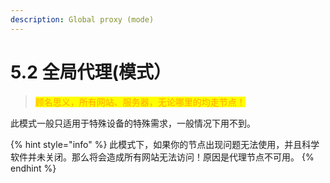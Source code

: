 ```yaml
---
description: Global proxy (mode)
---
```


# 5.2 全局代理(模式）

> <mark style="color:orange;">顾名思义，所有网站、服务器，无论哪里的均走节点！</mark>

此模式一般只适用于特殊设备的特殊需求，一般情况下用不到。

{% hint style="info" %}
此模式下，如果你的节点出现问题无法使用，并且科学软件并未关闭。那么将会造成所有网站无法访问！原因是代理节点不可用。
{% endhint %}
